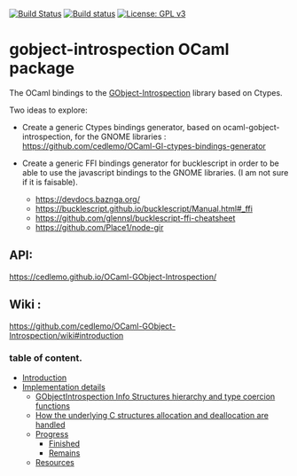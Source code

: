 [![Build Status](https://travis-ci.org/cedlemo/OCaml-GObject-Introspection.svg?branch=master)](https://travis-ci.org/cedlemo/OCaml-GObject-Introspection)
[![Build status](https://ci.appveyor.com/api/projects/status/jlsk9qhxffuq2h1y?svg=true)](https://ci.appveyor.com/project/cedlemo/ocaml-gobject-introspection)
[![License: GPL v3](https://img.shields.io/badge/License-GPL%20v3-blue.svg)](https://www.gnu.org/licenses/gpl-3.0)


# gobject-introspection OCaml package

The OCaml bindings to the [GObject-Introspection](https://gi.readthedocs.io/en/latest/index.html) library based on Ctypes.

Two ideas to explore:

 - Create a generic Ctypes bindings generator, based on ocaml-gobject-introspection,
   for the GNOME libraries : https://github.com/cedlemo/OCaml-GI-ctypes-bindings-generator

 - Create a generic FFI bindings generator for bucklescript in order to be able to
   use the javascript bindings to the GNOME libraries. (I am not sure if it is
   faisable).

   - https://devdocs.baznga.org/
   - https://bucklescript.github.io/bucklescript/Manual.html#_ffi
   - https://github.com/glennsl/bucklescript-ffi-cheatsheet
   - https://github.com/Place1/node-gir

## API:

https://cedlemo.github.io/OCaml-GObject-Introspection/

## Wiki :

https://github.com/cedlemo/OCaml-GObject-Introspection/wiki#introduction

###  table of content.

- [Introduction](https://github.com/cedlemo/OCaml-GObject-Introspection/wiki#introduction)
- [Implementation details](https://github.com/cedlemo/OCaml-GObject-Introspection/wiki#implementation-details)
  - [GObjectIntrospection Info Structures hierarchy and type coercion functions](https://github.com/cedlemo/OCaml-GObject-Introspection/wiki#gobjectintrospection-info-structures-hierarchy-and-type-coercion-functions)
  - [How the underlying C structures allocation and deallocation are handled](https://github.com/cedlemo/OCaml-GObject-Introspection/wiki#how-the-underlying-c-structures-allocation-and-deallocation-are-handled)
  - [Progress](https://github.com/cedlemo/OCaml-GObject-Introspection/wiki#progress)
    - [Finished](https://github.com/cedlemo/OCaml-GObject-Introspection/wiki/#finished)
    - [Remains](https://github.com/cedlemo/OCaml-GObject-Introspection/wiki/#remains)
  - [Resources](https://github.com/cedlemo/OCaml-GObject-Introspection/wiki/#resources)

